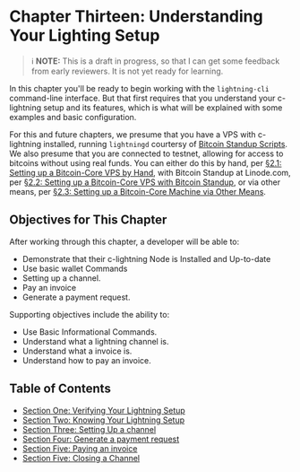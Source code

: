 # Chapter Thirteen: Understanding Your Lighting Setup

> :information_source: **NOTE:** This is a draft in progress, so that I can get some feedback from early reviewers. It is not yet ready for learning.

In this chapter you'll be ready to begin working with the `lightning-cli` command-line interface. But that first requires that you understand your c-lightning setup and its features, which is what will be explained with some examples and basic configuration.

For this and future chapters, we presume that you have a VPS with c-lightning installed, running `lightningd` courtersy of [Bitcoin Standup Scripts](https://github.com/BlockchainCommons/Bitcoin-Standup-Scripts).
We also presume that you are connected to testnet, allowing for access to bitcoins without using real funds. You can either do this by hand, per [§2.1: Setting up a Bitcoin-Core VPS by Hand](02_1_Setting_Up_a_Bitcoin-Core_VPS_by_Hand.md), with Bitcoin Standup at Linode.com, per [§2.2: Setting up a Bitcoin-Core VPS with Bitcoin Standup](02_2_Setting_Up_a_Bitcoin-Core_VPS_with_StackScript.md), or via other means, per [§2.3: Setting up a Bitcoin-Core Machine via Other Means](02_3_Setting_Up_Bitcoin_Core_Other.md).

## Objectives for This Chapter

After working through this chapter, a developer will be able to:

   * Demonstrate that their c-lightning Node is Installed and Up-to-date
   * Use basic wallet Commands
   * Setting up a channel.
   * Pay an invoice
   * Generate a payment request.
   
Supporting objectives include the ability to:

   * Use Basic Informational Commands.
   * Understand what a lightning channel is.
   * Understand what a invoice is.
   * Understand how to pay an invoice.
   
## Table of Contents

* [Section One: Verifying Your Lightning Setup](13_1_Verifying_Your_Lightning_Setup.md)
* [Section Two: Knowing Your Lightning Setup](13_2_Knowing_Your_lightning_Setup.md)
* [Section Three: Setting Up a channel](13_3_Setting_Up_a_Channel.md)
* [Section Four: Generate a payment request](13_4_Generate_a_Payment_Request.md)
* [Section Five: Paying an invoice](13_5_Paying_a_Invoice.md)
* [Section Five: Closing a Channel](13_6_Closing_a_Channel.md)
